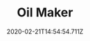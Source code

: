 ---
templateKey: blog-post
title: Oil Maker
type: equipment
description: Makes gourmet truffle oil.
featuredpost: false
date: 2020-02-21T14:54:54.711Z
featuredimage: /img/Oil_Maker.png
footprint: 1x1
source: Farming Level 8
tags:
  - Slime (50)
  - Hardwood (20)
  - Gold Bar (1)
---